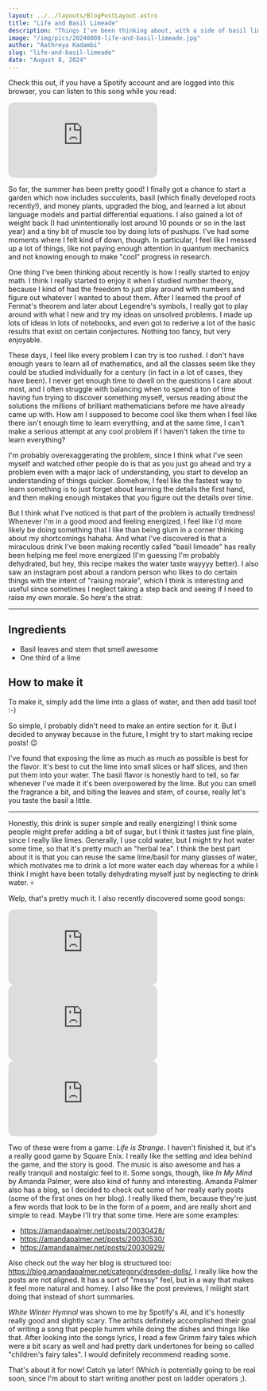 ```yaml
---
layout: ../../layouts/BlogPostLayout.astro
title: "Life and Basil Limeade"
description: "Things I've been thinking about, with a side of basil limeade."
image: "/img/pics/20240808-life-and-basil-limeade.jpg"
author: "Aathreya Kadambi"
slug: "life-and-basil-limeade"
date: "August 8, 2024"
---
```


Check this out, if you have a Spotify account and are logged into this browser, you can listen to this song while you read:
<iframe style="border-radius:12px" src="https://open.spotify.com/embed/track/47YITQYhJXw79nCor48tnq?utm_source=generator" height="152" frameBorder="0" allowfullscreen="" allow="autoplay; clipboard-write; encrypted-media; fullscreen; picture-in-picture" loading="lazy""></iframe>

So far, the summer has been pretty good! I finally got a chance to start a garden which now includes succulents, basil (which finally developed roots recently!), and money plants, upgraded the blog, and learned a lot about language models and partial differential equations. I also gained a lot of weight back (I had unintentionally lost around 10 pounds or so in the last year) and a tiny bit of muscle too by doing lots of pushups. I've had some moments where I felt kind of down, though. In particular, I feel like I messed up a lot of things, like not paying enough attention in quantum mechanics and not knowing enough to make "cool" progress in research.

One thing I've been thinking about recently is how I really started to enjoy math. I think I really started to enjoy it when I studied number theory, because I kind of had the freedom to just play around with numbers and figure out whatever I wanted to about them. After I learned the proof of Fermat's theorem and later about Legendre's symbols, I really got to play around with what I new and try my ideas on unsolved problems. I made up lots of ideas in lots of notebooks, and even got to rederive a lot of the basic results that exist on certain conjectures. Nothing too fancy, but very enjoyable.

These days, I feel like every problem I can try is too rushed. I don't have enough years to learn all of mathematics, and all the classes seem like they could be studied individually for a century (in fact in a lot of cases, they have been). I never get enough time to dwell on the questions I care about most, and I often struggle with balancing when to spend a ton of time having fun trying to discover something myself, versus reading about the solutions the millions of brilliant mathematicians before me have already came up with. How am I supposed to become cool like them when I feel like there isn't enough time to learn everything, and at the same time, I can't make a serious attempt at any cool problem if I haven't taken the time to learn everything?

I'm probably overexaggerating the problem, since I think what I've seen myself and watched other people do is that as you just go ahead and try a problem even with a major lack of understanding, you start to develop an understanding of things quicker. Somehow, I feel like the fastest way to learn something is to just forget about learning the details the first hand, and then making enough mistakes that you figure out the details over time. 

But I think what I've noticed is that part of the problem is actually tiredness! Whenever I'm in a good mood and feeling energized, I feel like I'd more likely be doing something that I like than being glum in a corner thinking about my shortcomings hahaha. And what I've discovered is that a miraculous drink I've been making recently called "basil limeade" has really been helping me feel more energized (I'm guessing I'm probably dehydrated, but hey, this recipe makes the water taste wayyyy better). I also saw an instagram post about a random person who likes to do certain things with the intent of "raising morale", which I think is interesting and useful since sometimes I neglect taking a step back and seeing if I need to raise my own morale. So here's the strat:

<hr />

## Ingredients

- Basil leaves and stem that smell awesome
- One third of a lime

## How to make it

To make it, simply add the lime into a glass of water, and then add basil too! :-)

So simple, I probably didn't need to make an entire section for it. But I decided to anyway because in the future, I might try to start making recipe posts! 😉

I've found that exposing the lime as much as much as possible is best for the flavor. It's best to cut the lime into small slices or half slices, and then put them into your water. The basil flavor is honestly hard to tell, so far whenever I've made it it's been overpowered by the lime. But you can smell the fragrance a bit, and biting the leaves and stem, of course, really let's you taste the basil a little. 

<hr />

Honestly, this drink is super simple and really energizing! I think some people might prefer adding a bit of sugar, but I think it tastes just fine plain, since I really like limes. Generally, I use cold water, but I might try hot water some time, so that it's pretty much an "herbal tea". I think the best part about it is that you can reuse the same lime/basil for many glasses of water, which motivates me to drink a lot more water each day whereas for a while I think I might have been totally dehydrating myself just by neglecting to drink water. 💀

Welp, that's pretty much it. I also recently discovered some good songs:

<div class="grid grid-cols-1 md:grid-cols-2 gap-4">
<div style="margin-right: 5%;">
<iframe style="border-radius:12px" src="https://open.spotify.com/embed/track/47YITQYhJXw79nCor48tnq?utm_source=generator" height="152" frameBorder="0" allowfullscreen="" allow="autoplay; clipboard-write; encrypted-media; fullscreen; picture-in-picture" loading="lazy""></iframe>
</div>
<div style="margin-right: 5%;">
<iframe style="border-radius:12px" src="https://open.spotify.com/embed/track/0GegHVxeozw3rdjte45Bfx?utm_source=generator" height="152" frameBorder="0" allowfullscreen="" allow="autoplay; clipboard-write; encrypted-media; fullscreen; picture-in-picture" loading="lazy"></iframe>
</div>
<div>
<iframe style="border-radius:12px" src="https://open.spotify.com/embed/track/15PYTDAl3YJwWEgXBvARA8?utm_source=generator" height="152" frameBorder="0" allowfullscreen="" allow="autoplay; clipboard-write; encrypted-media; fullscreen; picture-in-picture" loading="lazy"></iframe>
</div>
</div>

Two of these were from a game: *Life is Strange*. I haven't finished it, but it's a really good game by Square Enix. I really like the setting and idea behind the game, and the story is good. The music is also awesome and has a really tranquil and nostalgic feel to it. Some songs, though, like *In My Mind* by Amanda Palmer, were also kind of funny and interesting. Amanda Palmer also has a blog, so I decided to check out some of her really early posts (some of the first ones on her blog). I really liked them, because they're just a few words that look to be in the form of a poem, and are really short and simple to read. Maybe I'll try that some time. Here are some examples:
- https://amandapalmer.net/posts/20030428/
- https://amandapalmer.net/posts/20030530/
- https://amandapalmer.net/posts/20030929/

Also check out the way her blog is structured too: https://blog.amandapalmer.net/category/dresden-dolls/, I really like how the posts are not aligned. It has a sort of "messy" feel, but in a way that makes it feel more natural and homey. I also like the post previews, I miiight start doing that instead of short summaries.

*White Winter Hymnal* was shown to me by Spotify's AI, and it's honestly really good and slightly scary. The aritsts definitely accomplished their goal of writing a song that people humm while doing the dishes and things like that. After looking into the songs lyrics, I read a few Grimm fairy tales which were a bit scary as well and had pretty dark undertones for being so called "children's fairy tales". I would definitely recommend reading some. 

That's about it for now! Catch ya later! (Which is potentially going to be real soon, since I'm about to start writing another post on ladder operators ;).